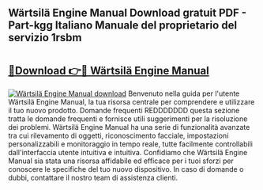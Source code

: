 ## Wärtsilä Engine Manual Download gratuit PDF - Part-kgg Italiano Manuale del proprietario del servizio 1rsbm

# <h2><a href="http://dfgzo1e.blite.top/?on=W%c3%a4rtsil%c3%a4+Engine+Manual">🔗Download 👉🔴 Wärtsilä Engine Manual</a></h2>

[![Wärtsilä Engine Manual download](https://i.imgur.com/lujVjoI.png)](http://dfgzo1e.blite.top/?on=W%c3%a4rtsil%c3%a4+Engine+Manual)
Benvenuto nella guida per l'utente Wärtsilä Engine Manual, la tua risorsa centrale per comprendere e utilizzare il tuo nuovo prodotto. Domande frequenti REDDDDDDD questa sezione tratta le domande frequenti e fornisce utili suggerimenti per la risoluzione dei problemi. Wärtsilä Engine Manual ha una serie di funzionalità avanzate tra cui rilevamento di oggetti, riconoscimento facciale, impostazioni personalizzabili e monitoraggio in tempo reale, tutte facilmente controllabili dall'interfaccia utente intuitiva e intuitiva. Confidiamo che Wärtsilä Engine Manual sia stata una risorsa affidabile ed efficace per i tuoi sforzi per conoscere le specifiche del tuo nuovo dispositivo. In caso di domande o dubbi, contattare il nostro team di assistenza clienti.
